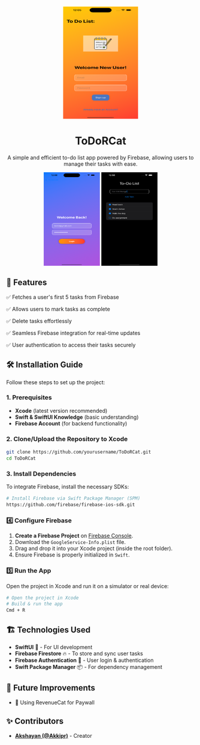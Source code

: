 <p align="center">
  <img src="ToDoRCat/Assets.xcassets/homescreen.png" width="200px" height="300px"/>
</p>

<div align="center">
  <h1>ToDoRCat</h1>
  <p>A simple and efficient to-do list app powered by Firebase, allowing users to manage their tasks with ease.</p>
</div>

<p align="center">
  <img src="ToDoRCat/Assets.xcassets/welcomeback.png" width="150" height="250px"/>
  <img src="ToDoRCat/Assets.xcassets/todo.png" width="150px" height="250px"/>
</p>

## 🚀 Features

✅ Fetches a user's first 5 tasks from Firebase

✅ Allows users to mark tasks as complete 

✅ Delete tasks effortlessly 

✅ Seamless Firebase integration for real-time updates

✅ User authentication to access their tasks securely

## 🛠 Installation Guide

Follow these steps to set up the project:

### 1. Prerequisites
- **Xcode** (latest version recommended)
- **Swift & SwiftUI Knowledge** (basic understanding)
- **Firebase Account** (for backend functionality)

### 2. Clone/Upload the Repository to Xcode
```bash
git clone https://github.com/yourusername/ToDoRCat.git
cd ToDoRCat
```

### 3. Install Dependencies
To integrate Firebase, install the necessary SDKs:
```bash
# Install Firebase via Swift Package Manager (SPM)
https://github.com/firebase/firebase-ios-sdk.git
```

### 4️⃣ Configure Firebase
1. **Create a Firebase Project** on [Firebase Console](https://console.firebase.google.com/).
2. Download the `GoogleService-Info.plist` file.
3. Drag and drop it into your Xcode project (inside the root folder).
4. Ensure Firebase is properly initialized in `Swift`.

### 5️⃣ Run the App
Open the project in Xcode and run it on a simulator or real device:
```bash
# Open the project in Xcode
# Build & run the app
Cmd + R
```

## 🏗️ Technologies Used
- **SwiftUI** 🎨 - For UI development
- **Firebase Firestore** 🔥 - To store and sync user tasks
- **Firebase Authentication** 🔑 - User login & authentication
- **Swift Package Manager** 📦 - For dependency management

## 📌 Future Improvements
- 🔹 Using RevenueCat for Paywall

## ✨ Contributors
- **[Akshayan (@Akkipr)](https://github.com/Akkipr)** - Creator
